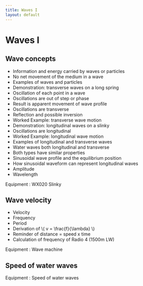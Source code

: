 ```yaml
---
title: Waves I
layout: default
---
```

# Waves I

## Wave concepts
* Information and energy carried by waves or particles
* No net movement of the medium in a wave
* Examples of waves and particles
* Demonstration: transverse waves on a long spring
* Oscillation of each point in a wave
* Oscillations are out of step or phase
* Result is apparent movement of wave profile
* Oscillations are transverse
* Reflection and possible inversion
* Worked Example: transverse wave motion
* Demonstration: longitudinal waves on a slinky 
* Oscillations are longitudinal
* Worked Example: longitudinal wave motion
* Examples of longitudinal and transverse waves
* Water waves both longitudinal and transverse
* Both types have similar properties
* Sinusoidal wave profile and the equilibrium position
* How sinusoidal waveform can represent longitudinal waves
* Amplitude
* Wavelength


Equipment
: WX020 Slinky

## Wave velocity
* Velocity
* Frequency
* Period
* Derivation of \\( v = \frac{f}{\lambda} \\)
* Reminder of distance = speed x time
* Calculation of frequency of Radio 4 (1500m LW)

Equipment
: Wave machine

## Speed of water waves

Equipment
: Speed of water waves
